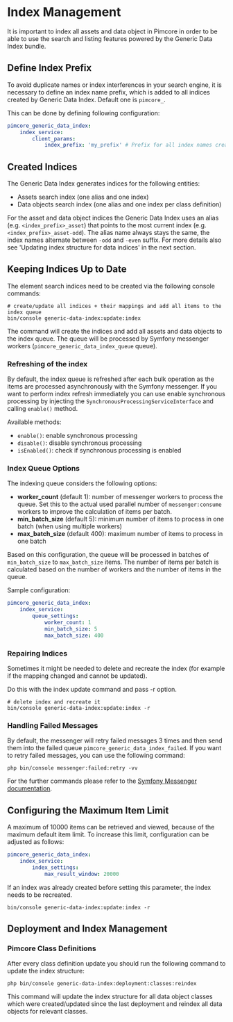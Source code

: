 # Index Management

It is important to index all assets and data object in Pimcore in order to be able to use the search and listing features powered by the Generic Data Index bundle.

## Define Index Prefix

To avoid duplicate names or index interferences in your search engine, it is necessary to define an index name prefix, which is added to all indices created by Generic Data Index. 
Default one is `pimcore_`.

This can be done by defining following configuration:

```yaml 
pimcore_generic_data_index:
    index_service:
        client_params:
            index_prefix: 'my_prefix' # Prefix for all index names created by Generic Data Index
```

## Created Indices

The Generic Data Index generates indices for the following entities:

* Assets search index (one alias and one index)
* Data objects search index (one alias and one index per class definition)

For the asset and data object indices the Generic Data Index uses an alias (e.g. `<index_prefix>_asset`) that points to the
most current index (e.g. `<index_prefix>_asset-odd`). The alias name always stays the same, the index names alternate
between `-odd` and `-even` suffix. For more details also see 'Updating index structure for data indices' in the next section.

## Keeping Indices Up to Date

The element search indices need to be created via the following console commands:

```
# create/update all indices + their mappings and add all items to the index queue
bin/console generic-data-index:update:index
```

The command will create the indices and add all assets and data objects to the index queue. The queue will be processed by Symfony messenger workers (`pimcore_generic_data_index_queue` queue).

### Refreshing of the index

By default, the index queue is refreshed after each bulk operation as the items are processed asynchronously with the Symfony messenger.
If you want to perform index refresh immediately you can use enable synchronous processing by injecting the `SynchronousProcessingServiceInterface` and calling `enable()` method.

Available methods:
- `enable()`: enable synchronous processing
- `disable()`: disable synchronous processing
- `isEnabled()`: check if synchronous processing is enabled

### Index Queue Options

The indexing queue considers the following options:

- **worker_count** (default 1): number of messenger workers to process the queue. Set this to the actual used parallel number of `messenger:consume` workers to improve the calculation of items per batch.
- **min_batch_size** (default 5): minimum number of items to process in one batch (when using multiple workers) 
- **max_batch_size** (default 400): maximum number of items to process in one batch

Based on this configuration, the queue will be processed in batches of `min_batch_size` to `max_batch_size` items. The number of items per batch is calculated based on the number of workers and the number of items in the queue.

Sample configuration:

```yaml
pimcore_generic_data_index:
    index_service:
        queue_settings:
            worker_count: 1
            min_batch_size: 5
            max_batch_size: 400
```

### Repairing Indices

Sometimes it might be needed to delete and recreate the index (for example if the mapping changed and
cannot be updated).

Do this with the index update command and pass -r option.
```
# delete index and recreate it
bin/console generic-data-index:update:index -r
```

### Handling Failed Messages

By default, the messenger will retry failed messages 3 times and then send them into the failed queue `pimcore_generic_data_index_failed`.
If you want to retry failed messages, you can use the following command:

```
php bin/console messenger:failed:retry -vv
```

For the further commands please refer to the [Symfony Messenger documentation](https://symfony.com/doc/current/messenger.html#saving-retrying-failed-messages).

## Configuring the Maximum Item Limit

A maximum of 10000 items can be retrieved and viewed, because of the maximum default item limit.
To increase this limit, configuration can be adjusted as follows:

```yaml
pimcore_generic_data_index:
    index_service:
        index_settings:
            max_result_window: 20000
```

If an index was already created before setting this parameter, the index needs to be recreated.

```
bin/console generic-data-index:update:index -r
```

## Deployment and Index Management

### Pimcore Class Definitions

After every class definition update you should run the following command to update the index structure:

```
php bin/console generic-data-index:deployment:classes:reindex
```

This command will update the index structure for all data object classes which were created/updated since the last deployment and reindex all data objects for relevant classes.